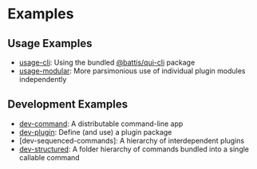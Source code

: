 # Examples

## Usage Examples

- [usage-cli](./usage-cli/): Using the bundled [@battis/qui-cli](../packages/qui-cli/) package
- [usage-modular](./usage-modular/): More parsimonious use of individual plugin modules independently

## Development Examples

- [dev-command](./dev-command/): A distributable command-line app
- [dev-plugin](./dev-plugin/): Define (and use) a plugin package
- [dev-sequenced-commands]: A hierarchy of interdependent plugins
- [dev-structured](./dev-structured/): A folder hierarchy of commands bundled into a single callable command
